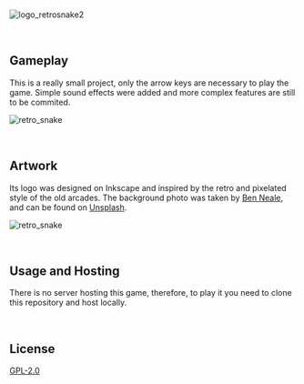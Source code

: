 <br/>

![logo_retrosnake2](https://user-images.githubusercontent.com/63078965/120733941-957de280-c4d7-11eb-98a4-d0ba1e1a75dc.png)

<br/>

## Gameplay
This is a really small project, only the arrow keys are necessary to play the game. Simple sound effects were added and more complex features are still to be commited.

![retro_snake](https://user-images.githubusercontent.com/63078965/120719880-948a8800-c4ba-11eb-850e-578cfcbb64bf.gif)

<br/>

## Artwork
Its logo was designed on Inkscape and inspired by the retro and pixelated style of the old arcades. The background photo was taken by [Ben Neale](https://unsplash.com/@ben_neale?utm_source=unsplash&utm_medium=referral&utm_content=creditCopyText), and can be found on [Unsplash](https://unsplash.com/photos/zpxKdH_xNSI).

![retro_snake](https://user-images.githubusercontent.com/63078965/117844858-8eb0d680-b26f-11eb-9b27-dc69902f8b1a.png)

<br/>

## Usage and Hosting
There is no server hosting this game, therefore, to play it you need to clone this repository and host locally.

<br/>

## License
[GPL-2.0](https://www.gnu.org/licenses/old-licenses/lgpl-2.0.html)

